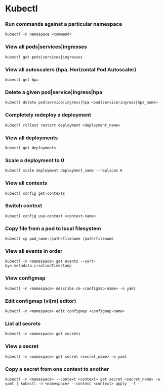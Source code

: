 # Kubectl

### Run commands against a particular namespace
```shell
kubectl -n namespace <command>
```

### View all pods|services|ingresses
```shell
kubectl get pods|services|ingresses
```

### View all autoscalers (hpa, Horizontal Pod Autoscaler)
```shell
kubectl get hpa
```

### Delete a given pod|service|ingress|hpa
```shell
kubectl delete pod|service|ingress|hpa <pod|service|ingress|hpa_name>
```

### Completely redeploy a deployment
```shell
kubectl rollout restart deployment <deployment_name>
```

### View all deployments
```shell
kubectl get deployments
```

### Scale a deployment to 0
```shell
kubectl scale deployment deployment_name --replicas 0
```

### View all contexts
```shell
kubectl config get-contexts
```

### Switch context
```shell
kubectl config use-context <context-name>
```

### Copy file from a pod to local filesystem
```shell
kubectl cp pod_name:/path/filename /path/filename
```

### View all events in order
```shell
kubectl -n <namespace> get events --sort-by=.metadata.creationTimestamp
```

### View configmap
```shell
kubectl -n <namespace> describe cm <configmap-name> -o yaml
```

### Edit configmap (vi[m] editor)
```shell
kubectl -n <namespace> edit configmap <configmap-name>
```

### List all secrets
```shell
kubectl -n <namespace> get secrets
```

### View a secret
```shell
kubectl -n <namespace> get secret <secret_name> -o yaml
```

### Copy a secret from one context to another
```shell
kubectl -n <namespace> --context <context> get secret <secret_name> -o yaml | kubectl -n <namespace> --context <context> apply  -f -
```
